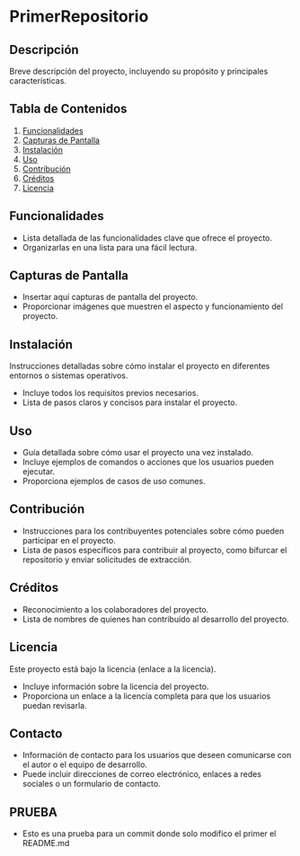 # PrimerRepositorio

## Descripción
Breve descripción del proyecto, incluyendo su propósito y principales características.

## Tabla de Contenidos
1. [Funcionalidades](#funcionalidades)
2. [Capturas de Pantalla](#capturas-de-pantalla)
3. [Instalación](#instalación)
4. [Uso](#uso)
5. [Contribución](#contribución)
6. [Créditos](#créditos)
7. [Licencia](#licencia)

## Funcionalidades
- Lista detallada de las funcionalidades clave que ofrece el proyecto.
- Organizarlas en una lista para una fácil lectura.

## Capturas de Pantalla
- Insertar aquí capturas de pantalla del proyecto.
- Proporcionar imágenes que muestren el aspecto y funcionamiento del proyecto.

## Instalación
Instrucciones detalladas sobre cómo instalar el proyecto en diferentes entornos o sistemas operativos.
- Incluye todos los requisitos previos necesarios.
- Lista de pasos claros y concisos para instalar el proyecto.

## Uso
- Guía detallada sobre cómo usar el proyecto una vez instalado.
- Incluye ejemplos de comandos o acciones que los usuarios pueden ejecutar.
- Proporciona ejemplos de casos de uso comunes.

## Contribución
- Instrucciones para los contribuyentes potenciales sobre cómo pueden participar en el proyecto.
- Lista de pasos específicos para contribuir al proyecto, como bifurcar el repositorio y enviar solicitudes de extracción.

## Créditos
- Reconocimiento a los colaboradores del proyecto.
- Lista de nombres de quienes han contribuido al desarrollo del proyecto.

## Licencia
Este proyecto está bajo la licencia (enlace a la licencia).
- Incluye información sobre la licencia del proyecto.
- Proporciona un enlace a la licencia completa para que los usuarios puedan revisarla.

## Contacto
- Información de contacto para los usuarios que deseen comunicarse con el autor o el equipo de desarrollo.
- Puede incluir direcciones de correo electrónico, enlaces a redes sociales o un formulario de contacto.

## PRUEBA
- Esto es una prueba para un commit donde solo modifico el primer el README.md
